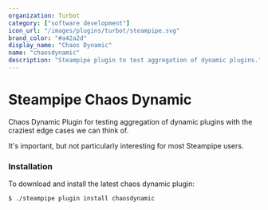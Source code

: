 ```yaml
---
organization: Turbot
category: ["software development"]
icon_url: "/images/plugins/turbot/steampipe.svg"
brand_color: "#a42a2d"
display_name: "Chaos Dynamic"
name: "chaosdynamic"
description: "Steampipe plugin to test aggregation of dynamic plugins."
---
```


# Steampipe Chaos Dynamic

Chaos Dynamic Plugin for testing aggregation of dynamic plugins with the craziest edge cases we can think of.

It's important, but not particularly interesting for most Steampipe users.

### Installation
To download and install the latest chaos dynamic plugin:
```bash
$ ./steampipe plugin install chaosdynamic

```
